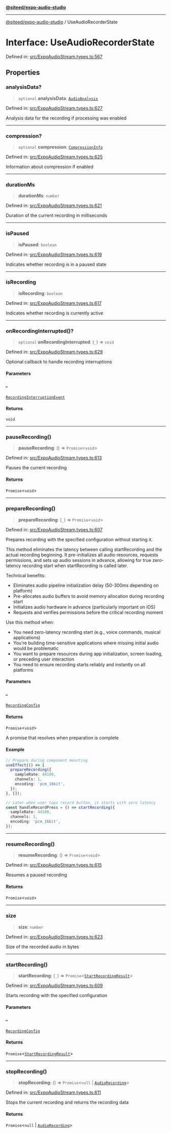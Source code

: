 [**@siteed/expo-audio-studio**](../README.md)

***

[@siteed/expo-audio-studio](../README.md) / UseAudioRecorderState

# Interface: UseAudioRecorderState

Defined in: [src/ExpoAudioStream.types.ts:567](https://github.com/deeeed/expo-audio-stream/blob/bbdd3decaa750fbf29d5ddaf443493cc894c7375/packages/expo-audio-studio/src/ExpoAudioStream.types.ts#L567)

## Properties

### analysisData?

> `optional` **analysisData**: [`AudioAnalysis`](AudioAnalysis.md)

Defined in: [src/ExpoAudioStream.types.ts:627](https://github.com/deeeed/expo-audio-stream/blob/bbdd3decaa750fbf29d5ddaf443493cc894c7375/packages/expo-audio-studio/src/ExpoAudioStream.types.ts#L627)

Analysis data for the recording if processing was enabled

***

### compression?

> `optional` **compression**: [`CompressionInfo`](CompressionInfo.md)

Defined in: [src/ExpoAudioStream.types.ts:625](https://github.com/deeeed/expo-audio-stream/blob/bbdd3decaa750fbf29d5ddaf443493cc894c7375/packages/expo-audio-studio/src/ExpoAudioStream.types.ts#L625)

Information about compression if enabled

***

### durationMs

> **durationMs**: `number`

Defined in: [src/ExpoAudioStream.types.ts:621](https://github.com/deeeed/expo-audio-stream/blob/bbdd3decaa750fbf29d5ddaf443493cc894c7375/packages/expo-audio-studio/src/ExpoAudioStream.types.ts#L621)

Duration of the current recording in milliseconds

***

### isPaused

> **isPaused**: `boolean`

Defined in: [src/ExpoAudioStream.types.ts:619](https://github.com/deeeed/expo-audio-stream/blob/bbdd3decaa750fbf29d5ddaf443493cc894c7375/packages/expo-audio-studio/src/ExpoAudioStream.types.ts#L619)

Indicates whether recording is in a paused state

***

### isRecording

> **isRecording**: `boolean`

Defined in: [src/ExpoAudioStream.types.ts:617](https://github.com/deeeed/expo-audio-stream/blob/bbdd3decaa750fbf29d5ddaf443493cc894c7375/packages/expo-audio-studio/src/ExpoAudioStream.types.ts#L617)

Indicates whether recording is currently active

***

### onRecordingInterrupted()?

> `optional` **onRecordingInterrupted**: (`_`) => `void`

Defined in: [src/ExpoAudioStream.types.ts:629](https://github.com/deeeed/expo-audio-stream/blob/bbdd3decaa750fbf29d5ddaf443493cc894c7375/packages/expo-audio-studio/src/ExpoAudioStream.types.ts#L629)

Optional callback to handle recording interruptions

#### Parameters

##### \_

[`RecordingInterruptionEvent`](RecordingInterruptionEvent.md)

#### Returns

`void`

***

### pauseRecording()

> **pauseRecording**: () => `Promise`\<`void`\>

Defined in: [src/ExpoAudioStream.types.ts:613](https://github.com/deeeed/expo-audio-stream/blob/bbdd3decaa750fbf29d5ddaf443493cc894c7375/packages/expo-audio-studio/src/ExpoAudioStream.types.ts#L613)

Pauses the current recording

#### Returns

`Promise`\<`void`\>

***

### prepareRecording()

> **prepareRecording**: (`_`) => `Promise`\<`void`\>

Defined in: [src/ExpoAudioStream.types.ts:607](https://github.com/deeeed/expo-audio-stream/blob/bbdd3decaa750fbf29d5ddaf443493cc894c7375/packages/expo-audio-studio/src/ExpoAudioStream.types.ts#L607)

Prepares recording with the specified configuration without starting it.

This method eliminates the latency between calling startRecording and the actual recording beginning.
It pre-initializes all audio resources, requests permissions, and sets up audio sessions in advance,
allowing for true zero-latency recording start when startRecording is called later.

Technical benefits:
- Eliminates audio pipeline initialization delay (50-300ms depending on platform)
- Pre-allocates audio buffers to avoid memory allocation during recording start
- Initializes audio hardware in advance (particularly important on iOS)
- Requests and verifies permissions before the critical recording moment

Use this method when:
- You need zero-latency recording start (e.g., voice commands, musical applications)
- You're building time-sensitive applications where missing initial audio would be problematic
- You want to prepare resources during app initialization, screen loading, or preceding user interaction
- You need to ensure recording starts reliably and instantly on all platforms

#### Parameters

##### \_

[`RecordingConfig`](RecordingConfig.md)

#### Returns

`Promise`\<`void`\>

A promise that resolves when preparation is complete

#### Example

```ts
// Prepare during component mounting
useEffect(() => {
  prepareRecording({
    sampleRate: 44100,
    channels: 1,
    encoding: 'pcm_16bit',
  });
}, []);

// Later when user taps record button, it starts with zero latency
const handleRecordPress = () => startRecording({
  sampleRate: 44100,
  channels: 1,
  encoding: 'pcm_16bit',
});
```

***

### resumeRecording()

> **resumeRecording**: () => `Promise`\<`void`\>

Defined in: [src/ExpoAudioStream.types.ts:615](https://github.com/deeeed/expo-audio-stream/blob/bbdd3decaa750fbf29d5ddaf443493cc894c7375/packages/expo-audio-studio/src/ExpoAudioStream.types.ts#L615)

Resumes a paused recording

#### Returns

`Promise`\<`void`\>

***

### size

> **size**: `number`

Defined in: [src/ExpoAudioStream.types.ts:623](https://github.com/deeeed/expo-audio-stream/blob/bbdd3decaa750fbf29d5ddaf443493cc894c7375/packages/expo-audio-studio/src/ExpoAudioStream.types.ts#L623)

Size of the recorded audio in bytes

***

### startRecording()

> **startRecording**: (`_`) => `Promise`\<[`StartRecordingResult`](StartRecordingResult.md)\>

Defined in: [src/ExpoAudioStream.types.ts:609](https://github.com/deeeed/expo-audio-stream/blob/bbdd3decaa750fbf29d5ddaf443493cc894c7375/packages/expo-audio-studio/src/ExpoAudioStream.types.ts#L609)

Starts recording with the specified configuration

#### Parameters

##### \_

[`RecordingConfig`](RecordingConfig.md)

#### Returns

`Promise`\<[`StartRecordingResult`](StartRecordingResult.md)\>

***

### stopRecording()

> **stopRecording**: () => `Promise`\<`null` \| [`AudioRecording`](AudioRecording.md)\>

Defined in: [src/ExpoAudioStream.types.ts:611](https://github.com/deeeed/expo-audio-stream/blob/bbdd3decaa750fbf29d5ddaf443493cc894c7375/packages/expo-audio-studio/src/ExpoAudioStream.types.ts#L611)

Stops the current recording and returns the recording data

#### Returns

`Promise`\<`null` \| [`AudioRecording`](AudioRecording.md)\>
